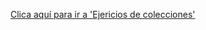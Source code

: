 [Clica aquí para ir a 'Ejericios de colecciones'](https://github.com/BillyClassTime/EOI-IntroProgramacionPython/blob/main/Documentacion/Ejercicios%20de%20Colecciones.md)
